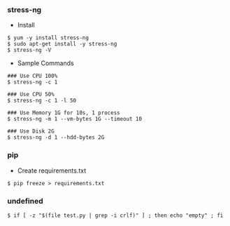 ### stress-ng
- Install

~~~
$ yum -y install stress-ng
$ sudo apt-get install -y stress-ng
$ stress-ng -V
~~~

- Sample Commands

~~~
### Use CPU 100%
$ stress-ng -c 1

### Use CPU 50%
$ stress-ng -c 1 -l 50

### Use Memory 1G for 10s, 1 process
$ stress-ng -m 1 --vm-bytes 1G --timeout 10

### Use Disk 2G
$ stress-ng -d 1 --hdd-bytes 2G
~~~

### pip
- Create requirements.txt

~~~
$ pip freeze > requirements.txt
~~~

### undefined

~~~
$ if [ -z "$(file test.py | grep -i crlf)" ] ; then echo "empty" ; fi
~~~
